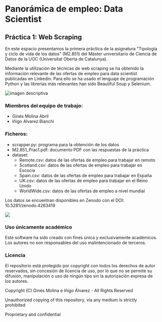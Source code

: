 # Panorámica de empleo: Data Scientist


## Práctica 1: Web Scraping

En este espacio presentamos la primera práctica de la asignatura "Tipología y ciclo de vida de los datos" (M2.851) del Máster universitario de Ciencia de Datos de la UOC (Universitat Oberta de Catalunya). 

Mediante la utilización de técnicas de web scraping se ha obtenido la información relevante de las ofertas de empleo para data scientist publicadas en Linkedin. Para ello se ha usado el lenguaje de programación Python y las librerías más relevantes han sido Beautiful Soup y Selenium.

![imagen descriptiva](https://i.imgur.com/TjdhPWw.png)

### Miembros del equipo de trabajo:

- Ginés Molina Abril
- Iñigo Alvarez Bianchi


### Ficheros:

* scrapper.py: programa para la obtención de los datos
* M2.851_Prac1.pdf: documento PDF con las respuestas de la práctica
* dataset: 
    - Remote.csv: datos de las ofertas de empleo para trabajar en remoto
    - Scotland.csv: datos de las ofertas de empleo para trabajar en Escocia
    - Spain.csv: datos de las ofertas de empleo para trabajar en España
    - UK.csv: datos de las ofertas de empleo para trabajar en el Reino Unido
    - WorldWide.csv: datos de las ofertas de empleo a nivel mundial
    
Los datos se encuentran disponibles en Zenodo con el DOI: 10.5281/zenodo.4263419

[![](https://i.imgur.com/aujYSPA.png?1)](https://zenodo.org/record/4263419)

### Uso únicamente académico

Este software ha sido creado con fines única y exclusivamente académicos. Los autores no son responsables del uso malintencionado de terceros.

### Licencia

El repositorio está protegido por copyright con todos los derechos de autor reservados, sin concesión de licencia de uso, por lo que no se permite su difusión, manipulación o uso de ningún tipo sin la autorización expresa de los autores.

Copyright (C) Ginés Molina e Iñigo Álvarez - All Rights Reserved

Unauthorized copying of this repository, via any medium is strictly prohibited

Proprietary and confidential
